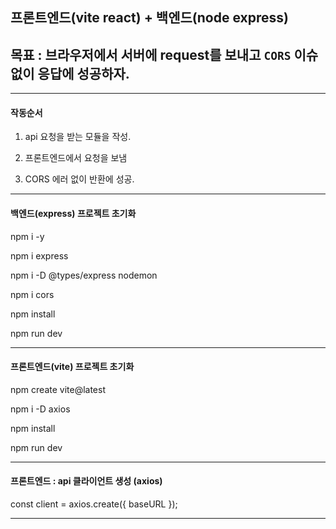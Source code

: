 ## 프론트엔드(vite react) + 백엔드(node express)

## 목표 : 브라우저에서 서버에 request를 보내고 `CORS` 이슈 없이 응답에 성공하자.

---

#### 작동순서

1. api 요청을 받는 모듈을 작성.

2. 프론트엔드에서 요청을 보냄

3. CORS 에러 없이 반환에 성공.

---

#### 백엔드(express) 프로젝트 초기화

npm i -y

npm i express

npm i -D @types/express nodemon

npm i cors

npm install

npm run dev

---

#### 프론트엔드(vite) 프로젝트 초기화

npm create vite@latest

npm i -D axios

npm install

npm run dev

---

#### 프론트엔드 : api 클라이언트 생성 (axios)

const client = axios.create({ baseURL });

---

